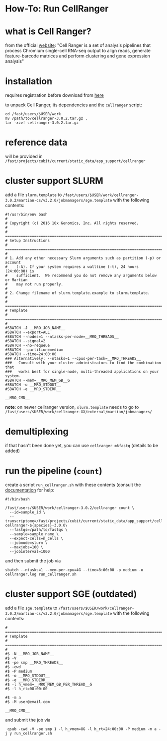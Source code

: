 # How-To: Run CellRanger

# what is Cell Ranger?
from the official [website](https://support.10xgenomics.com/single-cell-gene-expression/software/pipelines/latest/what-is-cell-ranger):
"Cell Ranger is a set of analysis pipelines that process Chromium single-cell RNA-seq output to align reads, generate feature-barcode matrices and perform clustering and gene expression analysis"

# installation

requires registration before download from [here](https://support.10xgenomics.com/single-cell-gene-expression/software/downloads/latest)

to unpack Cell Ranger, its dependencies and the `cellranger` script:

```
cd /fast/users/$USER/work
mv /path/to/cellranger-3.0.2.tar.gz .
tar -xzvf cellranger-3.0.2.tar.gz
```

# reference data

will be provided in `/fast/projects/cubit/current/static_data/app_support/cellranger`

# cluster support SLURM

add a file `slurm.template` to `/fast/users/$USER/work/cellranger-3.0.2/martian-cs/v3.2.0/jobmanagers/sge.template` with the following contents:

```
#!/usr/bin/env bash
#
# Copyright (c) 2016 10x Genomics, Inc. All rights reserved.
#
# =============================================================================
# Setup Instructions
# =============================================================================
#
# 1. Add any other necessary Slurm arguments such as partition (-p) or account
#    (-A). If your system requires a walltime (-t), 24 hours (24:00:00) is
#    sufficient.  We recommend you do not remove any arguments below or Martian
#    may not run properly.
#
# 2. Change filename of slurm.template.example to slurm.template.
#
# =============================================================================
# Template
# =============================================================================
#
#SBATCH -J __MRO_JOB_NAME__
#SBATCH --export=ALL
#SBATCH --nodes=1 --ntasks-per-node=__MRO_THREADS__
#SBATCH --signal=2
#SBATCH --no-requeue
#SBATCH --partition=medium
#SBATCH --time=24:00:00
### Alternatively: --ntasks=1 --cpus-per-task=__MRO_THREADS__
###   Consult with your cluster administrators to find the combination that
###   works best for single-node, multi-threaded applications on your system.
#SBATCH --mem=__MRO_MEM_GB__G
#SBATCH -o __MRO_STDOUT__
#SBATCH -e __MRO_STDERR__

__MRO_CMD__
```

**note**: on newer cellranger version, `slurm.template` needs to go to `/fast/users/$USER/work/cellranger-XX/external/martian/jobmanagers/`

# demultiplexing

if that hasn't been done yet, you can use `cellranger mkfastq` (details to be added)

# run the pipeline (`count`)

create a script `run_cellranger.sh` with these contents (consult the [documentation](https://support.10xgenomics.com/single-cell-gene-expression/software/pipelines/latest/using/count) for help:

```
#!/bin/bash

/fast/users/$USER/work/cellranger-3.0.2/cellranger count \
  --id=sample_id \
  --transcriptome=/fast/projects/cubit/current/static_data/app_support/cellranger/refdata-cellranger-${species}-3.0.0\
  --fastqs=/path/to/fastqs \
  --sample=sample_name \
  --expect-cells=n_cells \
  --jobmode=slurm \
  --maxjobs=100 \
  --jobinterval=1000
```

and then submit the job via

```
sbatch --ntasks=1 --mem-per-cpu=4G --time=8:00:00 -p medium -o cellranger.log run_cellranger.sh
```

# cluster support SGE (outdated)

add a file `sge.template` to `/fast/users/$USER/work/cellranger-3.0.2/martian-cs/v3.2.0/jobmanagers/sge.template` with the following contents:

```
# =============================================================================
# Template
# =============================================================================
#
#$ -N __MRO_JOB_NAME__
#$ -V
#$ -pe smp __MRO_THREADS__
#$ -cwd
#$ -P medium
#$ -o __MRO_STDOUT__
#$ -e __MRO_STDERR__
#$ -l h_vmem=__MRO_MEM_GB_PER_THREAD__G
#$ -l h_rt=08:00:00

#$ -m a
#$ -M user@email.com

__MRO_CMD__
```

and submit the job via

```
 qsub -cwd -V -pe smp 1 -l h_vmem=8G -l h_rt=24:00:00 -P medium -m a -j y run_cellranger.sh
```
